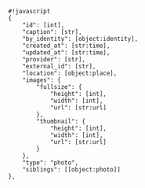    #!javascript
    {
        "id": [int],
        "caption": [str],
        "by_identity": [object:identity],
        "created_at": [str:time],
        "updated_at": [str:time],
        "provider": [str],
        "external_id": [str],
        "location": [object:place],
        "images": {
            "fullsize": {
                "height": [int],
                "width": [int],
                "url": [str:url]
            },
            "thumbnail": {
                "height": [int],
                "width": [int],
                "url": [str:url]
            }
        },
        "type": "photo",
        "siblings": [[object:photo]]
    },

